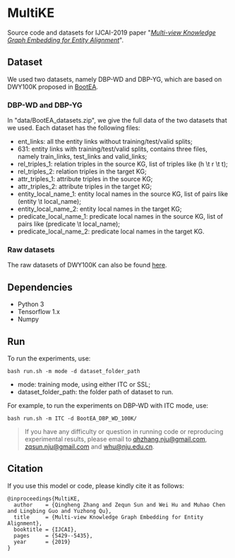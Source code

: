 # MultiKE
Source code and datasets for IJCAI-2019 paper "_[Multi-view Knowledge Graph Embedding for Entity Alignment](https://www.ijcai.org/proceedings/2019/0754.pdf)_".

## Dataset
We used two datasets, namely DBP-WD and DBP-YG, which are based on DWY100K proposed in [BootEA](https://www.ijcai.org/proceedings/2018/0611.pdf). 

### DBP-WD and DBP-YG
In "data/BootEA_datasets.zip", we give the full data of the two datasets that we used. Each dataset has the following files:

* ent_links: all the entity links without training/test/valid splits;
* 631: entity links with training/test/valid splits, contains three files, namely train_links, test_links and valid_links;
* rel_triples_1: relation triples in the source KG, list of triples like (h \t r \t t);
* rel_triples_2: relation triples in the target KG;
* attr_triples_1: attribute triples in the source KG;
* attr_triples_2: attribute triples in the target KG;
* entity_local_name_1: entity local names in the source KG, list of pairs like (entity \t local_name);
* entity_local_name_2: entity local names in the target KG;
* predicate_local_name_1: predicate local names in the source KG, list of pairs like (predicate \t local_name);
* predicate_local_name_2: predicate local names in the target KG.

### Raw datasets
The raw datasets of DWY100K can also be found [here](https://github.com/nju-websoft/BootEA/tree/master/dataset).

## Dependencies
* Python 3
* Tensorflow 1.x 
* Numpy

## Run

To run the experiments, use:

    bash run.sh -m mode -d dataset_folder_path
* mode: training mode, using either ITC or SSL;
* dataset_folder_path: the folder path of dataset to run.

For example, to run the experiments on DBP-WD with ITC mode, use:

    bash run.sh -m ITC -d BootEA_DBP_WD_100K/

> If you have any difficulty or question in running code or reproducing experimental results, please email to qhzhang.nju@gmail.com, zqsun.nju@gmail.com and whu@nju.edu.cn.

## Citation
If you use this model or code, please kindly cite it as follows:      

```
@inproceedings{MultiKE,
  author    = {Qingheng Zhang and Zequn Sun and Wei Hu and Muhao Chen and Lingbing Guo and Yuzhong Qu},
  title     = {Multi-view Knowledge Graph Embedding for Entity Alignment},
  booktitle = {IJCAI},
  pages     = {5429--5435},
  year      = {2019}
}
```
